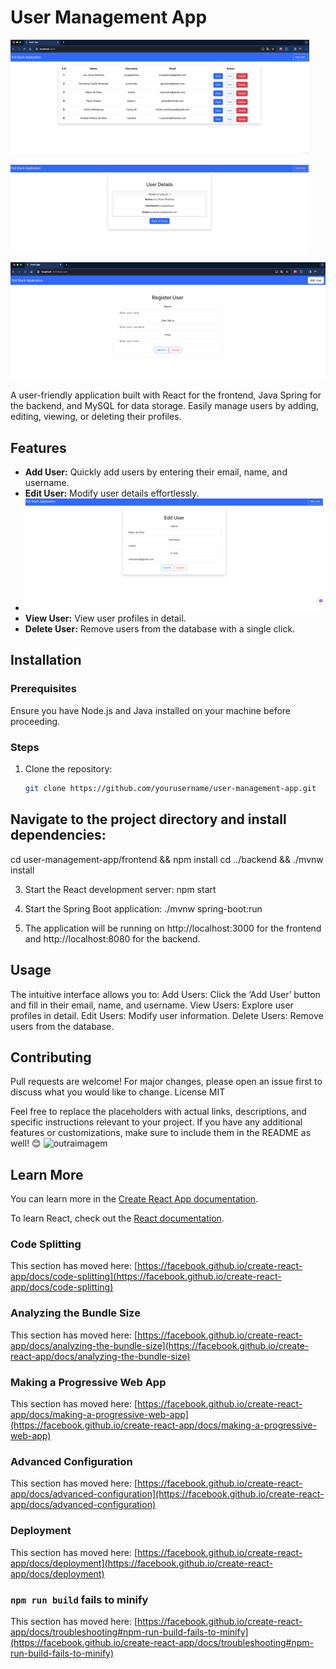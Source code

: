 # User Management App
![ListUsers](https://github.com/Iuryppedrosa/Fullstack-app-JavaReact/blob/main/322011202-654a24a5-275e-4bbe-a2df-43878197bf6c.png?raw=true)

![EdiUsers](https://github.com/Iuryppedrosa/Fullstack-app-JavaReact/blob/main/322011212-f41ec614-e82f-47a6-bb2e-928f48e0c5ec.png?raw=true)

![RegisterUser](https://github.com/Iuryppedrosa/Fullstack-app-JavaReact/blob/main/322011220-76214f13-226b-49a5-b224-3e580026fc4c.png?raw=true)

A user-friendly application built with React for the frontend, Java Spring for the backend, and MySQL for data storage. Easily manage users by adding, editing, viewing, or deleting their profiles.

## Features

- **Add User:** Quickly add users by entering their email, name, and username.
- **Edit User:** Modify user details effortlessly.
- ![CodeFolders](https://github.com/Iuryppedrosa/Fullstack-app-JavaReact/blob/main/322011215-6566a5b9-e162-4694-8696-3105a53d1786.png?raw=true)
- **View User:** View user profiles in detail.
- **Delete User:** Remove users from the database with a single click.

## Installation

### Prerequisites

Ensure you have Node.js and Java installed on your machine before proceeding.

### Steps

1. Clone the repository:
   ```sh
   git clone https://github.com/yourusername/user-management-app.git
## Navigate to the project directory and install dependencies:
cd user-management-app/frontend && npm install
cd ../backend && ./mvnw install

3. Start the React development server:
npm start

4. Start the Spring Boot application:
./mvnw spring-boot:run 

5. The application will be running on http://localhost:3000 for the frontend and http://localhost:8080 for the backend.

## Usage
The intuitive interface allows you to:
Add Users: Click the ‘Add User’ button and fill in their email, name, and username.
View Users: Explore user profiles in detail.
Edit Users: Modify user information.
Delete Users: Remove users from the database.

## Contributing
Pull requests are welcome! For major changes, please open an issue first to discuss what you would like to change.
License
MIT

Feel free to replace the placeholders with actual links, descriptions, and specific instructions relevant to your project. If you have any additional features or customizations, make sure to include them in the README as well! 😊
![outraimagem](https://github.com/Iuryppedrosa/Fullstack-app-JavaReact/blob/main/322011217-87e7526c-3a2a-4cba-a8e4-c4aae5c9c642.png?raw=true)
## Learn More

You can learn more in the [Create React App documentation](https://facebook.github.io/create-react-app/docs/getting-started).

To learn React, check out the [React documentation](https://reactjs.org/).

### Code Splitting

This section has moved here: [https://facebook.github.io/create-react-app/docs/code-splitting](https://facebook.github.io/create-react-app/docs/code-splitting)

### Analyzing the Bundle Size

This section has moved here: [https://facebook.github.io/create-react-app/docs/analyzing-the-bundle-size](https://facebook.github.io/create-react-app/docs/analyzing-the-bundle-size)

### Making a Progressive Web App

This section has moved here: [https://facebook.github.io/create-react-app/docs/making-a-progressive-web-app](https://facebook.github.io/create-react-app/docs/making-a-progressive-web-app)

### Advanced Configuration

This section has moved here: [https://facebook.github.io/create-react-app/docs/advanced-configuration](https://facebook.github.io/create-react-app/docs/advanced-configuration)

### Deployment

This section has moved here: [https://facebook.github.io/create-react-app/docs/deployment](https://facebook.github.io/create-react-app/docs/deployment)

### `npm run build` fails to minify

This section has moved here: [https://facebook.github.io/create-react-app/docs/troubleshooting#npm-run-build-fails-to-minify](https://facebook.github.io/create-react-app/docs/troubleshooting#npm-run-build-fails-to-minify)
